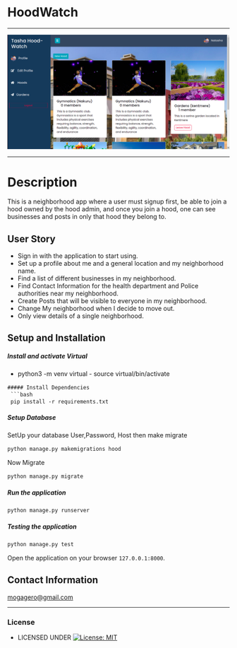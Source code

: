 #  HoodWatch

---

<img src="images/pic.png">

---

# Description  
This is a neighborhood app where a user must signup first, be able to join a hood owned by the hood admin, and once you 
join a hood, one can see businesses and posts in only that hood they belong to.  

## User Story  
  
* Sign in with the application to start using.
* Set up a profile about me and a general location and my neighborhood name.
* Find a list of different businesses in my neighborhood.
* Find Contact Information for the health department and Police authorities near my neighborhood.
* Create Posts that will be visible to everyone in my neighborhood.
* Change My neighborhood when I decide to move out.
* Only view details of a single neighborhood.
  
## Setup and Installation  


##### Install and activate Virtual  

- python3 -m venv virtual - source virtual/bin/activate  
```  
##### Install Dependencies  
 ```bash 
 pip install -r requirements.txt 
```  
 ##### Setup Database  
  SetUp your database User,Password, Host then make migrate  
 ```bash 
python manage.py makemigrations hood
 ``` 
 Now Migrate  
 ```bash 
 python manage.py migrate 
```
##### Run the application  
 ```bash 
 python manage.py runserver 
``` 
##### Testing the application  
 ```bash 
 python manage.py test 
```
Open the application on your browser `127.0.0.1:8000`.  
  
## Contact Information   
mogagero@gmail.com 

---

### License
  
* LICENSED UNDER  [![License: MIT](https://img.shields.io/badge/License-MIT-yellow.svg)](license/MIT)
 
